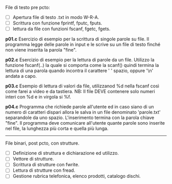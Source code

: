 File di testo pre pcto:
- [ ] Apertura file di testo .txt in modo W-R-A.
- [ ] Scrittura con funzione fprintf, fputc, fputs.
- [ ] lettura da file con funzioni fscanf, fgetc, fgets.

**p01.c**
Esercizio di esempio per la scrittura di singole parole su file. Il programma legge delle parole in input e le scrive su un file di testo finché non viene inserita la parola "fine".

**p02.c**
Esercizio di esempio per la lettura di parole da un file.
Utilizzo la funzione fscanf(..) la quale si comporta come la scanf() quindi termina la lettura di una parola quando incontra il carattere ' ' spazio, oppure '\n' andata a capo.

**p03.c**
Esempio di lettura di valori da file, utilizzanod %d nella fscanf così come farei a video e da tastiera.
NB: Il file DEVE contenere solo numeri interi con %d e in virgola si %f.

**p04.c**
Programma che richiede parole all'utente ed in caso siano di un numero di caratteri dispari allora le salva in un file denominato 'parole.txt' separandole da uno spazio. L'inserimento termina con la parola chiave "fine". Il programma deve comunicare all'utente quante parole sono inserite nel file, la lunghezza più corta e quella più lunga.

---

File binari, post pcto, con strutture.
- [ ] Definizione di struttura e dichiarazione ed utilizzo.
- [ ] Vettore di strutture.
- [ ] Scrittura di strutture con fwrite.
- [ ] Lettura di strutture con fread.
- [ ] Gestione rubrica telefonica, elenco prodotti, catalogo dischi.